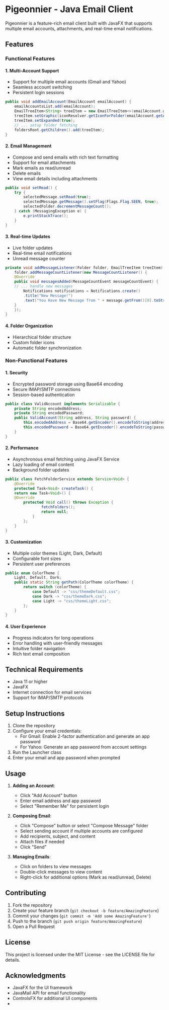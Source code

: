 # Pigeonnier - Java Email Client

Pigeonnier is a feature-rich email client built with JavaFX that supports multiple email accounts, attachments, and real-time email notifications.

## Features

### Functional Features

#### 1. Multi-Account Support

- Support for multiple email accounts (Gmail and Yahoo)
- Seamless account switching
- Persistent login sessions

```java
public void addEmailAccount(EmailAccount emailAccount) {
    emailAccountsList.add(emailAccount);
    EmailTreeItem<String> treeItem = new EmailTreeItem<>(emailAccount.getAddress());
    treeItem.setGraphic(iconResolver.getIconForFolder(emailAccount.getAddress()));
    treeItem.setExpanded(true);
    // ... setup folder fetching
    foldersRoot.getChildren().add(treeItem);
}
```

#### 2. Email Management

- Compose and send emails with rich text formatting
- Support for email attachments
- Mark emails as read/unread
- Delete emails
- View email details including attachments

```java
public void setRead() {
    try {
        selectedMessage.setRead(true);
        selectedMessage.getMessage().setFlag(Flags.Flag.SEEN, true);
        selectedFolder.decrementMessageCount();
    } catch (MessagingException e) {
        e.printStackTrace();
    }
}
```

#### 3. Real-time Updates

- Live folder updates
- Real-time email notifications
- Unread message counter

```java
private void addMessageListener(Folder folder, EmailTreeItem treeItem) {
    folder.addMessageCountListener(new MessageCountListener() {
    @Override
    public void messagesAdded(MessageCountEvent messageCountEvent) {
    // ... handle new messages
        Notifications notifications = Notifications.create()
        .title("New Message!")
        .text("You Have New Message from " + message.getFrom()[0].toString());
    }
    });
}
```

#### 4. Folder Organization

- Hierarchical folder structure
- Custom folder icons
- Automatic folder synchronization

### Non-Functional Features

#### 1. Security

- Encrypted password storage using Base64 encoding
- Secure IMAP/SMTP connections
- Session-based authentication

```java
public class ValidAccount implements Serializable {
    private String encodedAddress;
    private String encodedPassword;
    public ValidAccount(String address, String password) {
        this.encodedAddress = Base64.getEncoder().encodeToString(address.getBytes());
        this.encodedPassword = Base64.getEncoder().encodeToString(password.getBytes());
    }
}
```

#### 2. Performance

- Asynchronous email fetching using JavaFX Service
- Lazy loading of email content
- Background folder updates

```java
public class FetchFolderService extends Service<Void> {
    @Override
    protected Task<Void> createTask() {
    return new Task<Void>() {
    @Override
        protected Void call() throws Exception {
                fetchFolders();
                return null;
            }
        };
    }
}
```

#### 3. Customization

- Multiple color themes (Light, Dark, Default)
- Configurable font sizes
- Persistent user preferences

```java
public enum ColorTheme {
    Light, Default, Dark;
    public static String getPath(ColorTheme colorTheme) {
        return switch (colorTheme) {
            case Default -> "css/themeDefault.css";
            case Dark -> "css/themeDark.css";
            case Light -> "css/themeLight.css";
        };
    }
}
```

#### 4. User Experience

- Progress indicators for long operations
- Error handling with user-friendly messages
- Intuitive folder navigation
- Rich text email composition

## Technical Requirements

- Java 11 or higher
- JavaFX
- Internet connection for email services
- Support for IMAP/SMTP protocols

## Setup Instructions

1. Clone the repository
2. Configure your email credentials:
   - For Gmail: Enable 2-factor authentication and generate an app password
   - For Yahoo: Generate an app password from account settings
3. Run the Launcher class
4. Enter your email and app password when prompted

## Usage

1. **Adding an Account**:

   - Click "Add Account" button
   - Enter email address and app password
   - Select "Remember Me" for persistent login

2. **Composing Email**:

   - Click "Compose" button or select "Compose Message" folder
   - Select sending account if multiple accounts are configured
   - Add recipients, subject, and content
   - Attach files if needed
   - Click "Send"

3. **Managing Emails**:
   - Click on folders to view messages
   - Double-click messages to view content
   - Right-click for additional options (Mark as read/unread, Delete)

## Contributing

1. Fork the repository
2. Create your feature branch (`git checkout -b feature/AmazingFeature`)
3. Commit your changes (`git commit -m 'Add some AmazingFeature'`)
4. Push to the branch (`git push origin feature/AmazingFeature`)
5. Open a Pull Request

## License

This project is licensed under the MIT License - see the LICENSE file for details.

## Acknowledgments

- JavaFX for the UI framework
- JavaMail API for email functionality
- ControlsFX for additional UI components
- 
